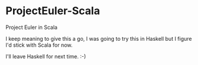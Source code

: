 ProjectEuler-Scala
==================

Project Euler in Scala

I keep meaning to give this a go, I was going to try this in Haskell but I figure I'd stick with Scala for now. 

I'll leave Haskell for next time. :-)
